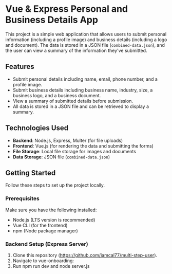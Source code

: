 # Vue & Express Personal and Business Details App

This project is a simple web application that allows users to submit personal information (including a profile image) and business details (including a logo and document). The data is stored in a JSON file (`combined-data.json`), and the user can view a summary of the information they've submitted.

## Features
- Submit personal details including name, email, phone number, and a profile image.
- Submit business details including business name, industry, size, a business logo, and a business document.
- View a summary of submitted details before submission.
- All data is stored in a JSON file and can be retrieved to display a summary.

## Technologies Used
- **Backend**: Node.js, Express, Multer (for file uploads)
- **Frontend**: Vue.js (for rendering the data and submitting the forms)
- **File Storage**: Local file storage for images and documents
- **Data Storage**: JSON file (`combined-data.json`)

## Getting Started

Follow these steps to set up the project locally.

### Prerequisites

Make sure you have the following installed:
- Node.js (LTS version is recommended)
- Vue CLI (for the frontend)
- npm (Node package manager)

### Backend Setup (Express Server)

1. Clone this repository (https://github.com/iamcal77/multi-step-user).
2. Navigate to vue-onboarding:
3. Run npm run dev and node server.js
